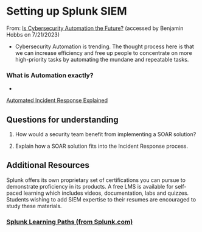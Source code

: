 # Setting up Splunk SIEM
From: [Is Cybersecurity Automation the Future?](https://www.forbes.com/sites/forbestechcouncil/2019/08/20/is-cybersecurity-automation-the-future/?sh=21af01f7589c) (accessed by Benjamin Hobbs on 7/21/2023)

* Cybersecurity Automation is trending. The thought process here is that we can increase efficiency and free up people to concentrate on more high-priority tasks by automating the mundane and repeatable tasks.

### What is Automation exactly?

* 


[Automated Incident Response Explained](https://cybersecurity.att.com/blogs/security-essentials/automated-incident-response-in-action-7-killer-use-cases)

## Questions for understanding

1. How would a security team benefit from implementing a SOAR solution?

2. Explain how a SOAR solution fits into the Incident Response process.


## Additional Resources

Splunk offers its own proprietary set of certifications you can pursue to demonstrate proficiency in its products. A free LMS is available for self-paced learning which includes videos, documentation, labs and quizzes. Students wishing to add SIEM expertise to their resumes are encouraged to study these materials.

### [Splunk Learning Paths (from Splunk.com)](https://www.splunk.com/en_us/training/learning-paths.html)